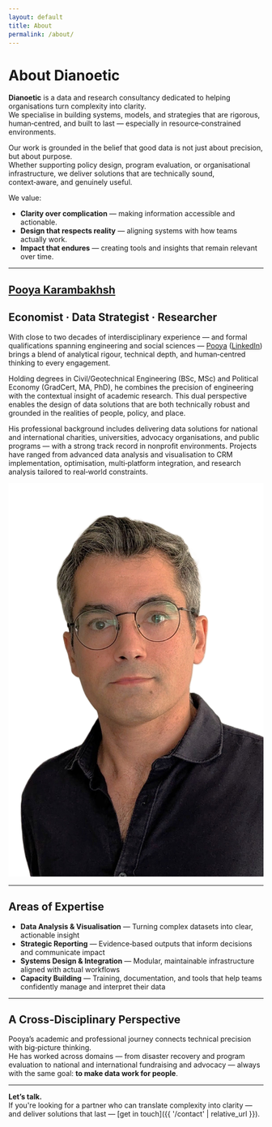 ```yaml
---
layout: default
title: About
permalink: /about/
---
```


# About Dianoetic

**Dianoetic** is a data and research consultancy dedicated to helping organisations turn complexity into clarity.  
We specialise in building systems, models, and strategies that are rigorous, human‑centred, and built to last — especially in resource‑constrained environments.

Our work is grounded in the belief that good data is not just about precision, but about purpose.  
Whether supporting policy design, program evaluation, or organisational infrastructure, we deliver solutions that are technically sound, context‑aware, and genuinely useful.

We value:
- **Clarity over complication** — making information accessible and actionable.
- **Design that respects reality** — aligning systems with how teams actually work.
- **Impact that endures** — creating tools and insights that remain relevant over time.

---

<section class="hero">
  <div class="hero-content">
    <div class="hero-text">
        <h1><a href="https://pooya-karambakhsh.github.io">Pooya Karambakhsh</a></h1>
        <h2>Economist · Data Strategist · Researcher</h2>
        <p>
          With close to two decades of interdisciplinary experience — and formal qualifications spanning engineering and social sciences — <a href="https://pooya-karambakhsh.github.io">Pooya</a> (<a href="https://www.linkedin.com/in/pooya-karambakhsh">LinkedIn</a>) brings a blend of analytical rigour, technical depth, and human‑centred thinking to every engagement.
        </p>
        <p>
          Holding degrees in Civil/Geotechnical Engineering (BSc, MSc) and Political Economy (GradCert, MA, PhD), he combines the precision of engineering with the contextual insight of academic research. This dual perspective enables the design of data solutions that are both technically robust and grounded in the realities of people, policy, and place.
        </p>
        <p>
          His professional background includes delivering data solutions for national and international charities, universities, advocacy organisations, and public programs — with a strong track record in nonprofit environments. Projects have ranged from advanced data analysis and visualisation to CRM implementation, optimisation, multi‑platform integration, and research analysis tailored to real‑world constraints.
        </p>
    </div>
    <div class="hero-image">
      <img src="/assets/img/headshot_0.png" alt="Pooya Karambakhsh headshot">
    </div>
  </div>
</section>

---

## Areas of Expertise
- **Data Analysis & Visualisation** — Turning complex datasets into clear, actionable insight
- **Strategic Reporting** — Evidence‑based outputs that inform decisions and communicate impact
- **Systems Design & Integration** — Modular, maintainable infrastructure aligned with actual workflows
- **Capacity Building** — Training, documentation, and tools that help teams confidently manage and interpret their data

---

## A Cross‑Disciplinary Perspective

Pooya’s academic and professional journey connects technical precision with big‑picture thinking.  
He has worked across domains — from disaster recovery and program evaluation to national and international fundraising and advocacy — always with the same goal: **to make data work for people**.

---

**Let’s talk.**  
If you're looking for a partner who can translate complexity into clarity — and deliver solutions that last — [get in touch]({{ '/contact' | relative_url }}).
